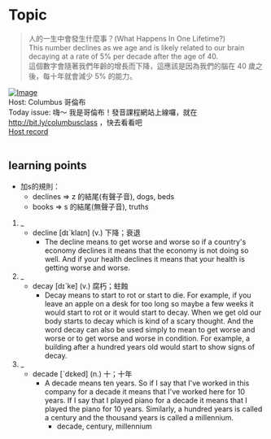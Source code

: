 # Topic

> 人的一生中會發生什麼事？(What Happens In One Lifetime?) <br>
> This number declines as we age and is likely related to our brain decaying at a rate of 5% per decade after the age of 40. <br>
> 這個數字會隨著我們年齡的增長而下降，這應該是因為我們的腦在 40 歲之後，每十年就會減少 5% 的能力。 <br>

[![Image](https://cdn.voicetube.com/assets/thumbnails/smjf3M6-1XE.jpg)](https://www.youtube.com/embed/smjf3M6-1XE?rel=0&showinfo=0&cc_load_policy=0&controls=1&autoplay=1&iv_load_policy=3&playsinline=1&wmode=transparent&start=83&end=91&enablejsapi=1&origin=https://tw.voicetube.com&widgetid=1)<br>
Host: Columbus 哥倫布
<br>Today issue: 嗨～ 我是哥倫布！發音課程網站上線囉，就在  http://bit.ly/columbusclass ，快去看看吧
<br>
[Host record](https://cdn.voicetube.com/tmp/everyday_records/10155338087225016/2640.mp3)
<br><br>
## learning points
* 加s的規則：
    - declines => z 的結尾(有聲子音), dogs, beds
    - books => s 的結尾(無聲子音), truths
1. _
	* decline [dɪˋklaɪn] (v.) 下降；衰退
        - The decline means to get worse and worse so if a country's economy declines it means that the economy is not doing so well. And if your health declines it means that your health is getting worse and worse.
2. _
	* decay [dɪˋke] (v.) 腐朽；蛀蝕
        - Decay means to start to rot or start to die. For example, if you leave an apple on a desk for too long so maybe a few weeks it would start to rot or it would start to decay. When we get old our body starts to decay which is kind of a scary thought. And the word decay can also be used simply to mean to get worse and worse or to get worse and worse in condition. For example, a building after a hundred years old would start to show signs of decay.
3. _
	* decade [ˋdɛked] (n.) 十；十年
        - A decade means ten years. So if I say that I've worked in this company for a decade it means that I've worked here for 10 years. If I say that I played piano for a decade it means that I played the piano for 10 years. Similarly, a hundred years is called a century and the thousand years is called a millennium.
            + decade, century, millennium
